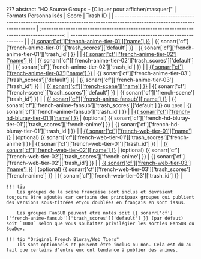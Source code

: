 ??? abstract "HQ Source Groups - [Cliquer pour afficher/masquer]"
    | Formats Personnalisés                                                                                                       |                                           Score                                           | Trash ID                                                   |
    | --------------------------------------------------------------------------------------------------------------------------- | :---------------------------------------------------------------------------------------: | ---------------------------------------------------------- |
    | [{{ sonarr['cf']['french-anime-tier-01']['name'] }}](/Sonarr/sonarr-collection-of-custom-formats/#fr-anime-tier-01)         |           {{ sonarr['cf']['french-anime-tier-01']['trash_scores']['default'] }}           | {{ sonarr['cf']['french-anime-tier-01']['trash_id'] }}     |
    | [{{ sonarr['cf']['french-anime-tier-02']['name'] }}](/Sonarr/sonarr-collection-of-custom-formats/#fr-anime-tier-02)         |           {{ sonarr['cf']['french-anime-tier-02']['trash_scores']['default'] }}           | {{ sonarr['cf']['french-anime-tier-02']['trash_id'] }}     |
    | [{{ sonarr['cf']['french-anime-tier-03']['name'] }}](/Sonarr/sonarr-collection-of-custom-formats/#fr-anime-tier-03)         |           {{ sonarr['cf']['french-anime-tier-03']['trash_scores']['default'] }}           | {{ sonarr['cf']['french-anime-tier-03']['trash_id'] }}     |
    | [{{ sonarr['cf']['french-scene']['name'] }}](/Sonarr/sonarr-collection-of-custom-formats/#fr-scene-groups)                  |               {{ sonarr['cf']['french-scene']['trash_scores']['default'] }}               | {{ sonarr['cf']['french-scene']['trash_id'] }}             |
    | [{{ sonarr['cf']['french-anime-fansub']['name'] }}](/Sonarr/sonarr-collection-of-custom-formats/#fr-anime-fansub)           |      {{ sonarr['cf']['french-anime-fansub']['trash_scores']['default'] }} ou `1000`       | {{ sonarr['cf']['french-anime-fansub']['trash_id'] }}      |
    | [{{ sonarr['cf']['french-hd-bluray-tier-01']['name'] }}](/Sonarr/sonarr-collection-of-custom-formats/#fr-hd-bluray-tier-01) | (optional) {{ sonarr['cf']['french-hd-bluray-tier-01']['trash_scores']['french-anime'] }} | {{ sonarr['cf']['french-hd-bluray-tier-01']['trash_id'] }} |
    | [{{ sonarr['cf']['french-web-tier-01']['name'] }}](/Sonarr/sonarr-collection-of-custom-formats/#fr-web-tier-01)             |    (optional) {{ sonarr['cf']['french-web-tier-01']['trash_scores']['french-anime'] }}    | {{ sonarr['cf']['french-web-tier-01']['trash_id'] }}       |
    | [{{ sonarr['cf']['french-web-tier-02']['name'] }}](/Sonarr/sonarr-collection-of-custom-formats/#fr-web-tier-02)             |    (optional) {{ sonarr['cf']['french-web-tier-02']['trash_scores']['french-anime'] }}    | {{ sonarr['cf']['french-web-tier-02']['trash_id'] }}       |
    | [{{ sonarr['cf']['french-web-tier-03']['name'] }}](/Sonarr/sonarr-collection-of-custom-formats/#fr-web-tier-03)             |    (optional) {{ sonarr['cf']['french-web-tier-03']['trash_scores']['french-anime'] }}    | {{ sonarr['cf']['french-web-tier-03']['trash_id'] }}       |

    !!! tip
        Les groupes de la scène française sont inclus et devraient toujours être ajoutés car certains des principaux groupes qui publient des versions sous-titrées et/ou doublées en français en sont issus.

        Les groupes FanSUB peuvent être notés soit {{ sonarr['cf']['french-anime-fansub']['trash_scores']['default'] }} (par défaut) soit `1000` selon que vous souhaitez privilégier les sorties FanSUB ou SeaDex.

    !!! tip "Original French Bluray/Web Tiers"
        Ils sont optionnels et peuvent être inclus ou non. Cela est dû au fait que certains d'entre eux ont tendance à publier des animes.
